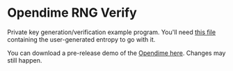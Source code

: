 # Opendime RNG Verify

Private key generation/verification example program. You'll need [this file](https://opendime.com/static/downloads/rng/entropy.txt) containing the user-generated entropy to go with it.

You can download a pre-release demo of the [Opendime here](https://opendime.com/downloads). Changes may still happen. 
